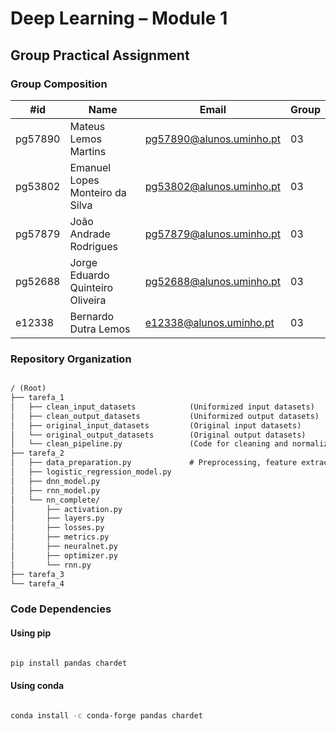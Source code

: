 # Deep Learning – Module 1

## Group Practical Assignment

### Group Composition

| #id     | Name                             | Email                    | Group |
| ------- | -------------------------------- | ------------------------ | ----- |
| pg57890 | Mateus Lemos Martins             | pg57890@alunos.uminho.pt | 03    |
| pg53802 | Emanuel Lopes Monteiro da Silva  | pg53802@alunos.uminho.pt | 03    |
| pg57879 | João Andrade Rodrigues           | pg57879@alunos.uminho.pt | 03    |
| pg52688 | Jorge Eduardo Quinteiro Oliveira | pg52688@alunos.uminho.pt | 03    |
| e12338  | Bernardo Dutra Lemos             | e12338@alunos.uminho.pt  | 03    |

### Repository Organization

```md

/ (Root)
├── tarefa_1  
│   ├── clean_input_datasets            (Uniformized input datasets)
│   ├── clean_output_datasets           (Uniformized output datasets)
│   ├── original_input_datasets         (Original input datasets)
│   └── original_output_datasets        (Original output datasets)
│   └── clean_pipeline.py               (Code for cleaning and normalizing datasets)
├── tarefa_2
│   ├── data_preparation.py             # Preprocessing, feature extraction
│   ├── logistic_regression_model.py
│   ├── dnn_model.py
│   ├── rnn_model.py
│   └── nn_complete/
│       ├── activation.py
│       ├── layers.py
│       ├── losses.py
│       ├── metrics.py
│       ├── neuralnet.py
│       ├── optimizer.py
│       └── rnn.py
├── tarefa_3
└── tarefa_4

```

### Code Dependencies

#### Using pip

```bash

pip install pandas chardet

```

#### Using conda

```bash

conda install -c conda-forge pandas chardet

```